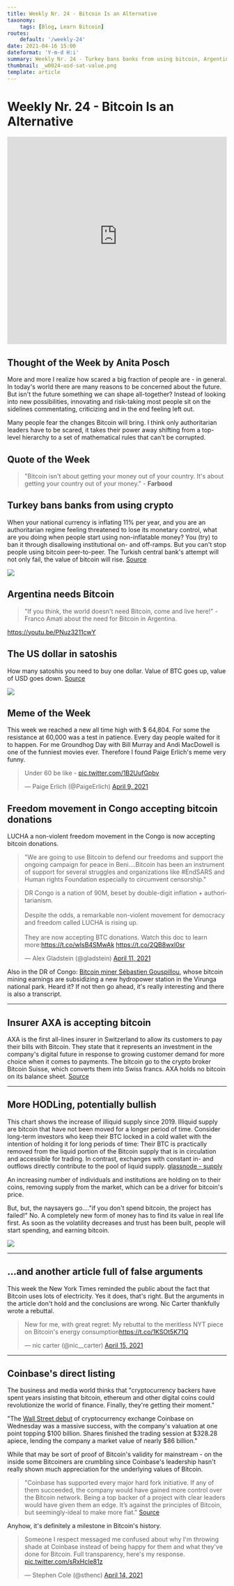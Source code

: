 ```yaml
---
title: Weekly Nr. 24 - Bitcoin Is an Alternative
taxonomy:
    tags: [Blog, Learn Bitcoin]
routes:
    default: '/weekly-24'
date: 2021-04-16 15:00
dateformat: 'Y-m-d H:i'
summary: Weekly Nr. 24 - Turkey bans banks from using bitcoin, Argentina needs Bitcoin, USD deprecation, freedom movement in Congo and Swiss insurer AXA accepting bitcoin, illiquid supply potentially bullish, NYT publishing false assumptions around Bitcoin's environmental costs, Coinbase's direct listing
thumbnail: _w0024-usd-sat-value.png
template: article
---
```


# Weekly Nr. 24 - Bitcoin Is an Alternative

<iframe width="100%" height="476" src="https://www.youtube-nocookie.com/embed/zD9R3bLnlIo" title="YouTube video player" frameborder="0" allow="accelerometer; autoplay; clipboard-write; encrypted-media; gyroscope; picture-in-picture; web-share" referrerpolicy="strict-origin-when-cross-origin" allowfullscreen></iframe>

## Thought of the Week by Anita Posch
More and more I realize how scared a big fraction of people are - in general. In today's world there are many reasons to be concerned about the future. But isn't the future something we can shape all-together? Instead of looking into new possibilities, innovating and risk-taking most people sit on the sidelines commentating, criticizing and in the end feeling left out. 

Many people fear the changes Bitcoin will bring. I think only authoritarian leaders have to be scared, it takes their power away shifting from a top-level hierarchy to a set of mathematical rules that can't be corrupted. 

## Quote of the Week
> "Bitcoin isn't about getting your money out of your country. It's about getting your country out of your money." - **Farbood**


## Turkey bans banks from using crypto
When your national currency is inflating 11% per year, and you are an authoritarian regime feeling threatened to lose its monetary control, what are you doing when people start using non-inflatable money? You (try) to ban it through disallowing institutional on- and off-ramps. But you can't stop people using bitcoin peer-to-peer. The Turkish central bank's attempt will not only fail, the value of bitcoin will rise. [Source](https://www.resmigazete.gov.tr/eskiler/2021/04/20210416-4.htm)

![](_w0024-turkey-ban.jpg)


## Argentina needs Bitcoin

> "If you think, the world doesn't need Bitcoin, come and live here!" - Franco Amati about the need for Bitcoin in Argentina.

https://youtu.be/PNuz3211cwY



## The US dollar in satoshis
How many satoshis you need to buy one dollar. Value of BTC goes up, value of USD goes down. [Source](https://usdsat.com/)

![](_w0024-usd-sat-value.png)


## Meme of the Week
This week we reached a new all time high with $ 64,804. For some the resistance at 60,000 was a test in patience. Every day people waited for it to happen. For me Groundhog Day with Bill Murray and Andi MacDowell is one of the funniest movies ever. Therefore I found Paige Erlich's meme very funny.

<blockquote class="twitter-tweet"><p lang="en" dir="ltr">Under 60 be like - <a href="https://t.co/1B2UufGpbv">pic.twitter.com/1B2UufGpbv</a></p>&mdash; Paige Erlich (@PaigeErlich) <a href="https://twitter.com/PaigeErlich/status/1380323710574460932?ref_src=twsrc%5Etfw">April 9, 2021</a></blockquote> 
<script async src="https://platform.twitter.com/widgets.js" charset="utf-8"></script>




## Freedom movement in Congo accepting bitcoin donations
LUCHA a non-violent freedom movement in the Congo is now accepting bitcoin donations. 

>"We are going to use Bitcoin to defend our freedoms and support the ongoing campaign for peace in Beni....Bitcoin has been an instrument of support for several struggles and organizations like #EndSARS and Human rights Foundation especially to circumvent censorship."

<blockquote class="twitter-tweet"><p lang="en" dir="ltr">DR Congo is a nation of 90M, beset by double-digit inflation + authoritarianism.<br><br>Despite the odds, a remarkable non-violent movement for democracy and freedom called LUCHA is rising up.<br><br>They are now accepting BTC donations. Watch this doc to learn more:<a href="https://t.co/wIsB4SMwAk">https://t.co/wIsB4SMwAk</a> <a href="https://t.co/2QB8wxl0sr">https://t.co/2QB8wxl0sr</a></p>&mdash; Alex Gladstein (@gladstein) <a href="https://twitter.com/gladstein/status/1381124669621760011?ref_src=twsrc%5Etfw">April 11, 2021</a></blockquote> 
<script async src="https://platform.twitter.com/widgets.js" charset="utf-8"></script>


Also in the DR of Congo: [Bitcoin miner Sébastien Gouspillou](https://bitcoinundco.com/en/sebastien-gouspillou/), whose bitcoin mining earnings are subsidizing a new hydropower station in the Virunga national park. Heard it? If not then go ahead, it's really interesting and there is also a transcript. 

---
## Insurer AXA is accepting bitcoin
AXA is the first all-lines insurer in Switzerland to allow its customers to pay their bills with Bitcoin. They state that it represents an investment in the company's digital future in response to growing customer demand for more choice when it comes to payments. The bitcoin go to the crypto broker Bitcoin Suisse, which converts them into Swiss francs. AXA holds no bitcoin on its balance sheet. [Source](https://www.axa.ch/en/ueber-axa/blog/trend/bitcoin-cryptocurrency%20.html)

---
## More HODLing, potentially bullish
This chart shows the increase of illiquid supply since 2019. Illiquid supply are bitcoin that have not been moved for a longer period of time. Consider long-term investors who keep their BTC locked in a cold wallet with the intention of holding it for long periods of time: Their BTC is practically removed from the liquid portion of the Bitcoin supply that is in circulation and accessible for trading. In contrast, exchanges with constant in- and outflows directly contribute to the pool of liquid supply. [glassnode - supply](https://insights.glassnode.com/bitcoin-liquid-supply/)

An increasing number of individuals and institutions are holding on to their coins, removing supply from the market, which can be a driver for bitcoin's price.

But, but, the naysayers go...."if you don't spend bitcoin, the project has failed!" No. A completely new form of money has to find its value in real life first. As soon as the volatility decreases and trust has been built, people will start spending, and earning bitcoin. 

![](_w0024-hodl-coins-amount.png)

---
## ...and another article full of false arguments
This week the New York Times reminded the public about the fact that Bitcoin uses lots of electricity. Yes it does, that's right. But the arguments in the article don't hold and the conclusions are wrong. Nic Carter thankfully wrote a rebuttal. 

<blockquote class="twitter-tweet"><p lang="en" dir="ltr">New for me, with great regret: My rebuttal to the meritless NYT piece on Bitcoin&#39;s energy consumption<a href="https://t.co/1KSOt5K71Q">https://t.co/1KSOt5K71Q</a></p>&mdash; nic carter (@nic__carter) <a href="https://twitter.com/nic__carter/status/1382712674396508168?ref_src=twsrc%5Etfw">April 15, 2021</a></blockquote> 
<script async src="https://platform.twitter.com/widgets.js" charset="utf-8"></script>


---
## Coinbase's direct listing
The business and media world thinks that "cryptocurrency backers have spent years insisting that bitcoin, ethereum and other digital coins could revolutionize the world of finance. Finally, they're getting their moment." 

"The [Wall Street debut](https://edition.cnn.com/2021/04/14/investing/coinbase-stock-direct-listing/index.html) of cryptocurrency exchange Coinbase on Wednesday was a massive success, with the company's valuation at one point topping $100 billion. Shares finished the trading session at $328.28 apiece, lending the company a market value of nearly $86 billion."
 
While that may be sort of proof of Bitcoin's validity for mainstream - on the inside some Bitcoiners are crumbling since Coinbase's leadership hasn't really shown much appreciation for the underlying values of Bitcoin.  

> "Coinbase has supported every major hard fork initiative. If any of them succeeded, the company would have gained more control over the Bitcoin network. Being a top backer of a project with clear leaders would have given them an edge. It’s against the principles of Bitcoin, but seemingly-ideal to make more fiat." [Source](https://privacypros.io/exchanges/delete-coinbase/)

Anyhow, it's definitely a milestone in Bitcoin's history.
<blockquote class="twitter-tweet"><p lang="en" dir="ltr">Someone I respect messaged me confused about why I&#39;m throwing shade at Coinbase instead of being happy for them and what they&#39;ve done for Bitcoin. Full transparency, here&#39;s my response. <a href="https://t.co/sRxHcIe81z">pic.twitter.com/sRxHcIe81z</a></p>&mdash; Stephen Cole (@sthenc) <a href="https://twitter.com/sthenc/status/1382210646209560576?ref_src=twsrc%5Etfw">April 14, 2021</a></blockquote> 
<script async src="https://platform.twitter.com/widgets.js" charset="utf-8"></script>


